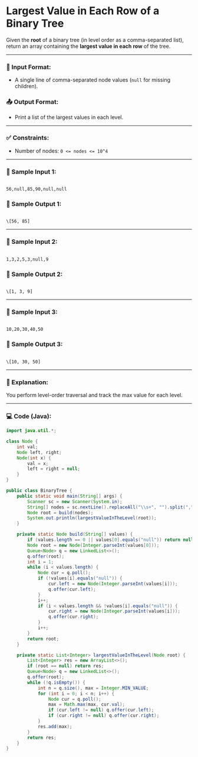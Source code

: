 
# Largest Value in Each Row of a Binary Tree

Given the **root** of a binary tree (in level order as a comma-separated list), return an array containing the **largest value in each row** of the tree.

---

### 🔢 Input Format:
- A single line of comma-separated node values (`null` for missing children).

### 📤 Output Format:
- Print a list of the largest values in each level.

---

### ✅ Constraints:
- Number of nodes: `0 <= nodes <= 10^4`

---

### 📌 Sample Input 1:
```

56,null,85,90,null,null

```

### 📌 Sample Output 1:
```

\[56, 85]

```

---

### 📌 Sample Input 2:
```

1,3,2,5,3,null,9

```

### 📌 Sample Output 2:
```

\[1, 3, 9]

```

---

### 📌 Sample Input 3:
```

10,20,30,40,50

```

### 📌 Sample Output 3:
```

\[10, 30, 50]

````

---

### 🌳 Explanation:
You perform level-order traversal and track the max value for each level.

---

### 💻 Code (Java):
```java
import java.util.*;

class Node {
    int val;
    Node left, right;
    Node(int x) {
        val = x;
        left = right = null;
    }
}

public class BinaryTree {
    public static void main(String[] args) {
        Scanner sc = new Scanner(System.in);
        String[] nodes = sc.nextLine().replaceAll("\\s+", "").split(",");
        Node root = build(nodes);
        System.out.println(largestValueInTheLevel(root));
    }

    private static Node build(String[] values) {
        if (values.length == 0 || values[0].equals("null")) return null;
        Node root = new Node(Integer.parseInt(values[0]));
        Queue<Node> q = new LinkedList<>();
        q.offer(root);
        int i = 1;
        while (i < values.length) {
            Node cur = q.poll();
            if (!values[i].equals("null")) {
                cur.left = new Node(Integer.parseInt(values[i]));
                q.offer(cur.left);
            }
            i++;
            if (i < values.length && !values[i].equals("null")) {
                cur.right = new Node(Integer.parseInt(values[i]));
                q.offer(cur.right);
            }
            i++;
        }
        return root;
    }

    private static List<Integer> largestValueInTheLevel(Node root) {
        List<Integer> res = new ArrayList<>();
        if (root == null) return res;
        Queue<Node> q = new LinkedList<>();
        q.offer(root);
        while (!q.isEmpty()) {
            int n = q.size(), max = Integer.MIN_VALUE;
            for (int i = 0; i < n; i++) {
                Node cur = q.poll();
                max = Math.max(max, cur.val);
                if (cur.left != null) q.offer(cur.left);
                if (cur.right != null) q.offer(cur.right);
            }
            res.add(max);
        }
        return res;
    }
}
```

